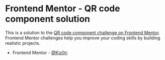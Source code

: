 # Frontend Mentor - QR code component solution

This is a solution to the [QR code component challenge on Frontend Mentor](https://www.frontendmentor.io/challenges/qr-code-component-iux_sIO_H). Frontend Mentor challenges help you improve your coding skills by building realistic projects. 


- Frontend Mentor - [@Kiz0ri](https://www.frontendmentor.io/profile/Kiz0ri)


